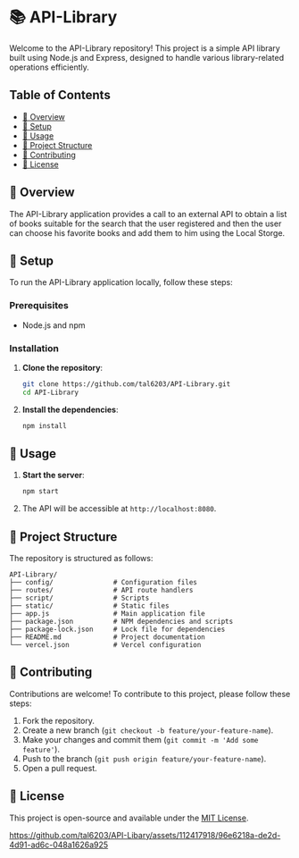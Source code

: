 # 📚 API-Library

Welcome to the API-Library repository! This project is a simple API library built using Node.js and Express, designed to handle various library-related operations efficiently.

## Table of Contents

- [📖 Overview](#overview)
- [🔧 Setup](#setup)
- [🚀 Usage](#usage)
- [📂 Project Structure](#project-structure)
- [🤝 Contributing](#contributing)
- [📜 License](#license)

## 📖 Overview

The API-Library application provides a call to an external API to obtain a list of books suitable for the search that the user registered and then the user can choose his favorite books and add them to him using the Local Storge.


## 🔧 Setup

To run the API-Library application locally, follow these steps:

### Prerequisites

- Node.js and npm

### Installation

1. **Clone the repository**:
   ```bash
   git clone https://github.com/tal6203/API-Library.git
   cd API-Library
   ```

2. **Install the dependencies**:
   ```bash
   npm install
   ```

## 🚀 Usage

1. **Start the server**:
   ```bash
   npm start
   ```

2. The API will be accessible at `http://localhost:8080`.

## 📂 Project Structure

The repository is structured as follows:

```
API-Library/
├── config/               # Configuration files
├── routes/               # API route handlers
├── script/               # Scripts
├── static/               # Static files
├── app.js                # Main application file
├── package.json          # NPM dependencies and scripts
├── package-lock.json     # Lock file for dependencies
├── README.md             # Project documentation
└── vercel.json           # Vercel configuration
```

## 🤝 Contributing

Contributions are welcome! To contribute to this project, please follow these steps:

1. Fork the repository.
2. Create a new branch (`git checkout -b feature/your-feature-name`).
3. Make your changes and commit them (`git commit -m 'Add some feature'`).
4. Push to the branch (`git push origin feature/your-feature-name`).
5. Open a pull request.

## 📜 License

This project is open-source and available under the [MIT License](LICENSE).

https://github.com/tal6203/API-Libary/assets/112417918/96e6218a-de2d-4d91-ad6c-048a1626a925

